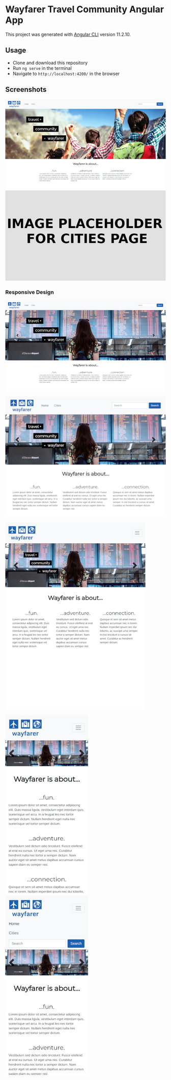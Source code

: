 # Wayfarer Travel Community Angular App

This project was generated with [Angular CLI](https://github.com/angular/angular-cli) version 11.2.10.

## Usage
 * Clone and download this repository
 * Run `ng serve` in the terminal
 * Navigate to `http://localhost:4200/` in the browser

## Screenshots

![homepage](./src/assets/images/screenshots/homepage_790x444.jpg)
![cities page](./src/assets/images/screenshots/placeholder_790x444.jpg)

### Responsive Design

![desktop layout](./src/assets/images/screenshots/desktop.jpg)

![ipad landscape layout](./src/assets/images/screenshots/ipad_landscape.jpg)

![ipad portrait layout](./src/assets/images/screenshots/ipad_portrait.jpg)

![iphoneX menu open layout](./src/assets/images/screenshots/iphone12_menu_open.jpg)
![iphoneX layout](./src/assets/images/screenshots/iphone12.jpg)


